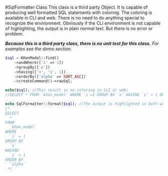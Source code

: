 #SqlFormatter Class
This class is a third party Object. It is capable of producing well formatted SQL statements with coloring.
The coloring is available in CLI and web. There is no need to do anything special to recognize the environment.
Obviously if the CLI environment is not capable of highlighting, the output is in plain normal text. But there is no
error or problem.

_**Because this is a third party class, there is no unit test for this class.** For examples see the demo section._


```php
$sql = KHanModel::find()
    ->andWhere(['i' => 1])
    ->groupBy(['x'])
    ->having(['>', 'z', 1])
    ->orderBy(['alpha' => SORT_ASC])
    ->createCommand()->rawSql;

echo($sql); //This result in no coloring in CLI or web:
//SELECT * FROM `khan_model` WHERE `i`=1 GROUP BY `x` HAVING `z` > 1 ORDER BY `alpha`

echo SqlFormatter::format($sql); //The output is highlighted in both web and CLI.
/*
SELECT 
  * 
FROM 
  `khan_model` 
WHERE 
  `i` = 1 
GROUP BY 
  `x` 
HAVING 
  `z` > 1 
ORDER BY 
  `alpha`
 */
```

